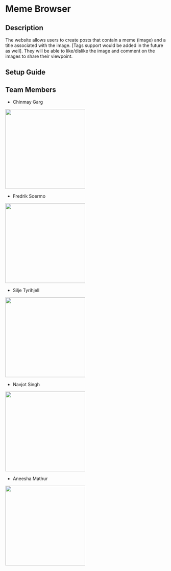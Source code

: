 # Meme Browser

## Description

The website allows users to create posts that contain a meme (image) and a title associated with the image. [Tags support would be added in the future as well]. They will be able to like/dislike the image and comment on the images to share their viewpoint. 

## Setup Guide

## Team Members

* Chinmay Garg

<img src="https://user-images.githubusercontent.com/7217791/46566299-b463eb00-c8d0-11e8-9659-3dddbed737e2.jpg" width="250px" /> 

* Fredrik Soermo

<img src="https://user-images.githubusercontent.com/7217791/46625278-27937a00-cae8-11e8-8c55-85da13c7317c.png" height="250px" width="250px" />

* Silje Tyrihjell

<img src="https://user-images.githubusercontent.com/7217791/46577211-f145e580-c995-11e8-9858-470773b9cfea.jpg" height="250px" width="250px" />


* Navjot Singh

<img src="https://user-images.githubusercontent.com/7217791/46577215-2fdba000-c996-11e8-9639-5143944b6cae.jpg" height="250px" width="250px"  />

* Aneesha Mathur

<img src="https://user-images.githubusercontent.com/7217791/46577222-69141000-c996-11e8-99e7-28d31013d43d.png" height="250px" width="250px"/>
